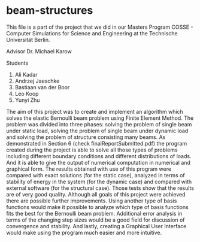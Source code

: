 # beam-structures
This file is a part of the project that we did in our 
Masters Program COSSE - Computer Simulations for Science and Engineering
at the Technische Universität Berlin.

Advisor 
Dr. Michael Karow 

Students
1. Ali Kadar
2. Andrzej Jaeschke
3. Bastiaan van der Boor
4. Leo Koop
5. Yunyi Zhu

The aim of this project was to create and implement an algorithm which solves the elastic Bernoulli
beam problem using Finite Element Method. The problem was divided into three phases: solving
the problem of single beam under static load, solving the problem of single beam under dynamic
load and solving the problem of structure consisting many beams.
As demonstrated in Section 6 (check finalReportSubmitted.pdf) the program created during the project is able to solve all those
types of problems including different boundary conditions and different distributions of loads. And
it is able to give the output of numerical computation in numerical and graphical form.
The results obtained with use of this program were compared with exact solutions (for the
static case), analyzed in terms of stability of energy in the system (for the dynamic case) and
compared with external software (for the structural case). Those tests show that the results are
of very good quality.
Although all goals of this project were achieved there are possible further improvements. Using
another type of basis functions would make it possible to analyze which type of basis functions
fits the best for the Bernoulli beam problem. Additional error analysis in terms of the changing
step sizes would be a good field for discussion of convergence and stability. And lastly, creating a
Graphical User Interface would make using the program much easier and more intuitive.
